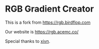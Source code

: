 # RGB Gradient Creator
This is a fork from https://rgb.birdflop.com

Our website is https://rgb.acemc.co/

Special thanks to [xivn](https://github.com/xxivn).
